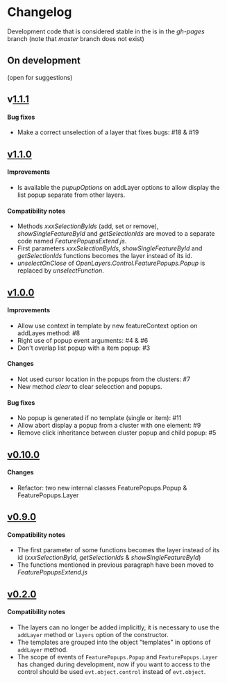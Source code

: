 Changelog
=========

Development code that is considered stable in the is in the *gh-pages* branch (note that *master* branch does not exist)


On development
--------------

(open for suggestions)


v[1.1.1](https://github.com/jorix/OL-FeaturePopups/releases/tag/v1.1.1)
-----------------------------------------------------------------------

#### Bug fixes
 * Make a correct unselection of a layer that fixes bugs: #18 & #19


[v1.1.0](https://github.com/jorix/OL-FeaturePopups/releases/tag/v1.1.0)
-----------------------------------------------------------------------

#### Improvements
 * Is available the *pupupOptions* on addLayer options to allow display the list popup separate from other layers.

#### Compatibility notes
 * Methods *xxxSelectionByIds* (add, set or remove), *showSingleFeatureById* and *getSelectionIds* are moved to a separate code named *FeaturePopupsExtend.js*.
 * First parameters *xxxSelectionByIds*, *showSingleFeatureById* and *getSelectionIds* functions becomes the layer instead of its id.
 * *unselectOnClose* of *OpenLayers.Control.FeaturePopups.Popup* is replaced by *unselectFunction*.


[v1.0.0](https://github.com/jorix/OL-FeaturePopups/releases/tag/v1.0.0)
-----------------------------------------------------------------------

#### Improvements
 * Allow use context in template by new featureContext option on addLayes method: #8
 * Right use of popup event arguments: #4 & #6
 * Don't overlap list popup with a item popup: #3

#### Changes
 * Not used cursor location in the popups from the clusters: #7
 * New method *clear* to clear selecction and popups.

#### Bug fixes
 * No popup is generated if no template (single or item): #11
 * Allow abort display a popup from a cluster with one element: #9
 * Remove click inheritance between cluster popup and child popup: #5


[v0.10.0](https://github.com/jorix/OL-FeaturePopups/releases/tag/v0.10.0)
-----------------------------------------------------------------------

#### Changes
 * Refactor: two new internal classes FeaturePopups.Popup & FeaturePopups.Layer


[v0.9.0](https://github.com/jorix/OL-FeaturePopups/releases/tag/v0.9.0)
-----------------------------------------------------------------------

#### Compatibility notes
 * The first parameter of some functions becomes the layer instead of its id (*xxxSelectionById*, *getSelectionIds* & *showSingleFeatureById*)
 * The functions mentioned in previous paragraph have been moved to *FeaturePopupsExtend.js*


[v0.2.0](https://github.com/jorix/OL-FeaturePopups/releases/tag/v0.2.0)
-----------------------------------------------------------------------

#### Compatibility notes
 * The layers can no longer be added implicitly, it is necessary to use the `addLayer` method or `layers` option of the constructor.
 * The templates are grouped into the object "templates" in options of `addLayer` method.
 * The scope of events of `FeaturePopups.Popup` and `FeaturePopups.Layer` has changed during development, now if you want to access to the control should be used `evt.object.control` instead of `evt.object`.
 

